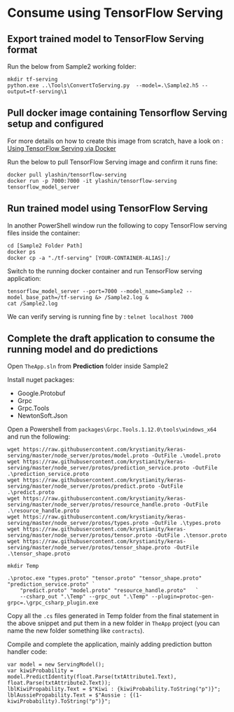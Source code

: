 # Consume using TensorFlow Serving


## Export trained model to TensorFlow Serving format

Run the below from Sample2 working folder:

```
mkdir tf-serving
python.exe ..\Tools\ConvertToServing.py  --model=.\Sample2.h5 --output=tf-serving\1
```

## Pull docker image containing Tensorflow Serving setup and configured

For more details on how to create this image from scratch, have a look on : [Using TensorFlow Serving via Docker](https://www.tensorflow.org/serving/docker)

Run the below to pull TensorFlow Serving image and confirm it runs fine:
```
docker pull ylashin/tensorflow-serving
docker run -p 7000:7000 -it ylashin/tensorflow-serving
tensorflow_model_server
```

## Run trained model using TensorFlow Serving
In another PowerShell window run the following to copy TensorFlow serving files inside the container:

```
cd [Sample2 Folder Path]
docker ps
docker cp -a "./tf-serving" [YOUR-CONTAINER-ALIAS]:/
```

Switch to the running docker container and run TensorFlow serving application:

```
tensorflow_model_server --port=7000 --model_name=Sample2 --model_base_path=/tf-serving &> /Sample2.log &
cat /Sample2.log 
```

We can verify serving is running fine by : `telnet localhost 7000`

## Complete the draft application to consume the running model and do predictions

Open `TheApp.sln` from **Prediction** folder inside Sample2

Install nuget packages:
* Google.Protobuf
* Grpc
* Grpc.Tools
* NewtonSoft.Json


Open a Powershell from `packages\Grpc.Tools.1.12.0\tools\windows_x64` and run the following:

```
wget https://raw.githubusercontent.com/krystianity/keras-serving/master/node_server/protos/model.proto -OutFile .\model.proto
wget https://raw.githubusercontent.com/krystianity/keras-serving/master/node_server/protos/prediction_service.proto -OutFile .\prediction_service.proto
wget https://raw.githubusercontent.com/krystianity/keras-serving/master/node_server/protos/predict.proto -OutFile .\predict.proto
wget https://raw.githubusercontent.com/krystianity/keras-serving/master/node_server/protos/resource_handle.proto -OutFile .\resource_handle.proto
wget https://raw.githubusercontent.com/krystianity/keras-serving/master/node_server/protos/types.proto -OutFile .\types.proto
wget https://raw.githubusercontent.com/krystianity/keras-serving/master/node_server/protos/tensor.proto -OutFile .\tensor.proto
wget https://raw.githubusercontent.com/krystianity/keras-serving/master/node_server/protos/tensor_shape.proto -OutFile .\tensor_shape.proto

mkdir Temp

.\protoc.exe "types.proto" "tensor.proto" "tensor_shape.proto" "prediction_service.proto" `
    "predict.proto" "model.proto" "resource_handle.proto"   `
    --csharp_out ".\Temp" --grpc_out ".\Temp" --plugin=protoc-gen-grpc=.\grpc_csharp_plugin.exe

```


Copy all the `.cs` files generated in Temp folder from the final statement in the above snippet and put them in a new folder in `TheApp` project (you can name the new folder something like `contracts`).

Compile and complete the application, mainly adding prediction button handler code:

```
var model = new ServingModel();
var kiwiProbability = model.PredictIdentity(float.Parse(txtAttribute1.Text), float.Parse(txtAttribute2.Text));
lblKiwiPropability.Text = $"Kiwi : {kiwiProbability.ToString("p")}";
lblAussiePropability.Text = $"Aussie : {(1- kiwiProbability).ToString("p")}";
```